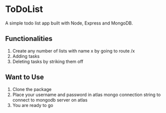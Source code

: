 # ToDoList

A simple todo list app built with Node, Express and MongoDB.

## Functionalities
1. Create any number of lists with name x by going to route /x
2. Adding tasks 
3. Deleting tasks by striking them off

## Want to Use
1. Clone the package
2. Place your username and password in atlas mongo connection string to connect to mongodb server on atlas
3. You are ready to go
